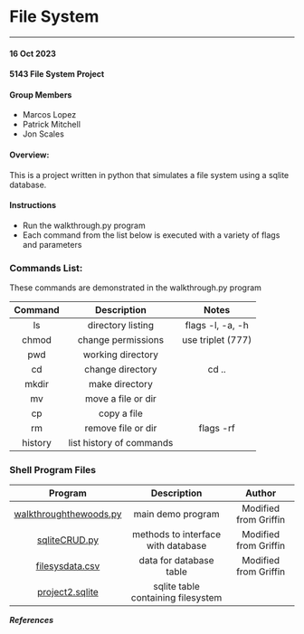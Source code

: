 # File System
---

#### 16 Oct 2023
#### 5143 File System Project 

#### Group Members

- Marcos Lopez
- Patrick Mitchell
- Jon Scales

#### Overview:
This is a project written in python that simulates a file system using a sqlite database. 


#### Instructions

- Run the walkthrough.py program
- Each command from the list below is executed with a variety of flags and parameters
                                     

### Commands List: ###
These commands are demonstrated in the walkthrough.py program

| Command |    Description    | Notes |
| :-----: | :---------------: |  :---: |
|   ls    | directory listing | flags -l, -a, -h   |
| chmod | change permissions | use triplet (777) |
|   pwd   | working directory |         |
|  cd  |     change directory  |cd ..   |
| mkdir | make directory  |   |
| mv |  move a file or dir |  |
| cp | copy a file |     |
| rm | remove file or dir  |  flags -rf  |
| history | list history of commands  |    |


### Shell Program Files ###
| Program | Description | Author |
| :-----: | :---------: | :----: |
| [walkthroughthewoods.py](https://github.com/jonscales/5143-opsys-102/blob/main/Assignments/P02/walkthroughthewoods.py) | main demo program | Modified from Griffin | 
| [sqliteCRUD.py](https://github.com/jonscales/5143-opsys-102/blob/main/Assignments/P02/sqliteCRUD.py) | methods to interface with database| Modified from Griffin  |
| [filesysdata.csv](https://github.com/jonscales/5143-opsys-102/blob/main/Assignments/P02/filesysdata.csv) | data for database table| Modified from Griffin |
| [project2.sqlite](https://github.com/jonscales/5143-opsys-102/blob/main/Assignments/P02/project2.sqlite) | sqlite table containing filesystem |  |
 

***References***
